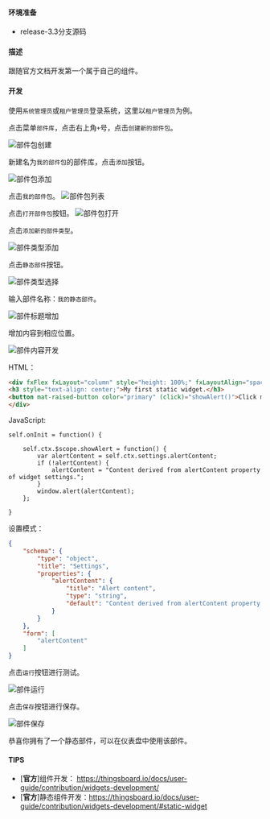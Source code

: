 #### 环境准备

- release-3.3分支源码

#### 描述

跟随官方文档开发第一个属于自己的组件。

#### 开发

使用`系统管理员`或`租户管理员`登录系统，这里以`租户管理员`为例。

点击菜单`部件库`，点击右上角`+`号，点击`创建新的部件包`。

![部件包创建](../../image/部件包创建.png)

新建名为`我的部件包`的部件库，点击`添加`按钮。

![部件包添加](../../image/部件包添加.png)

点击`我的部件包`。
![部件包列表](../../image/部件包列表.png)

点击`打开部件包`按钮。
![部件包打开](../../image/部件包打开.png)

点击`添加新的部件类型`。

![部件类型添加](../../image/部件类型添加.png)

点击`静态部件`按钮。

![部件类型选择](../../image/部件类型选择.png)

输入部件名称：`我的静态部件`。


![部件标题增加](../../image/部件标题增加.png)

增加内容到相应位置。

![部件内容开发](../../image/部件内容开发.png)

HTML：

```html
<div fxFlex fxLayout="column" style="height: 100%;" fxLayoutAlign="space-around stretch">
<h3 style="text-align: center;">My first static widget.</h3>
<button mat-raised-button color="primary" (click)="showAlert()">Click me</button>
</div>
```

JavaScript:

```
self.onInit = function() {

    self.ctx.$scope.showAlert = function() {
        var alertContent = self.ctx.settings.alertContent;
        if (!alertContent) {
            alertContent = "Content derived from alertContent property of widget settings.";
        }
        window.alert(alertContent);  
    };

}
```

设置模式：

```json
{
    "schema": {
        "type": "object",
        "title": "Settings",
        "properties": {
            "alertContent": {
                "title": "Alert content",
                "type": "string",
                "default": "Content derived from alertContent property of widget settings."
            }
        }
    },
    "form": [
        "alertContent"
    ]
}
```

点击`运行`按钮进行测试。

![部件运行](../../image/部件运行.png)

点击`保存`按钮进行保存。

![部件保存](../../image/部件保存.png)

恭喜你拥有了一个静态部件，可以在仪表盘中使用该部件。

#### TIPS

- [**官方**]组件开发： https://thingsboard.io/docs/user-guide/contribution/widgets-development/
- [**官方**]静态组件开发：https://thingsboard.io/docs/user-guide/contribution/widgets-development/#static-widget